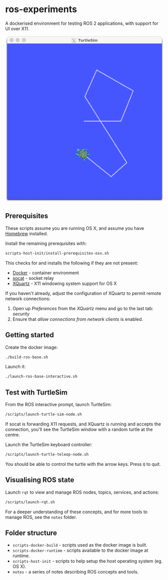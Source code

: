 # ros-experiments

A dockerised environment for testing ROS 2 applications, with support for UI over X11.

![TurtleSim over X11](notes/images/TurtleSim-screenshot.png)

## Prerequisites

These scripts assume you are running OS X, and assume you have [Homebrew](https://brew.sh/) installed.

Install the remaining prerequisites with:

```bash
scripts-host-init/install-prerequisites-osx.sh
```

This checks for and installs the following if they are not present:

* [Docker](https://hub.docker.com/editions/community/docker-ce-desktop-mac) - container environment
* [socat](http://manpages.ubuntu.com/manpages/bionic/man1/socat.1.html) - socket relay
* [XQuartz](https://www.xquartz.org/) - X11 windowing system support for OS X

If you haven't already, adjust the configuration of XQuartz to permit remote network connections:

1. Open up _Preferences_ from the _XQuartz_ menu and go to the last tab: _security_
1. Ensure that _allow connections from network clients_ is enabled.

## Getting started

Create the docker image:

```bash
./build-ros-base.sh
```

Launch it:

```bash
./launch-ros-base-interactive.sh
```

## Test with TurtleSim

From the ROS interactive prompt, launch TurtleSim:

```bash
/scripts/launch-turtle-sim-node.sh
```

If socat is forwarding X11 requests, and XQuartz is running and accepts the connection, you'll see the TurtleSim window with a random turtle at the centre.

Launch the TurtleSim keyboard controller:

```bash
/scripts/launch-turtle-teleop-node.sh
```

You should be able to control the turtle with the arrow keys. Press `Q` to quit.

## Visualising ROS state

Launch `rqt` to view and manage ROS nodes, topics, services, and actions:

```bash
/scripts/launch-rqt.sh
```

For a deeper understanding of these concepts, and for more tools to manage ROS, see the `notes` folder.

## Folder structure

* `scripts-docker-build` - scripts used as the docker image is built.
* `scripts-docker-runtime` - scripts available to the docker image at runtime.
* `scripts-host-init` - scripts to help setup the host operating system (eg. OS X).
* `notes` - a series of notes describing ROS concepts and tools.
